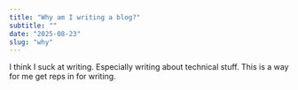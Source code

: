 ```yaml
---
title: "Why am I writing a blog?"
subtitle: ""
date: "2025-08-23"
slug: "why"
---
```


I think I suck at writing. Especially writing about technical stuff. This is a way for me get reps in for writing.